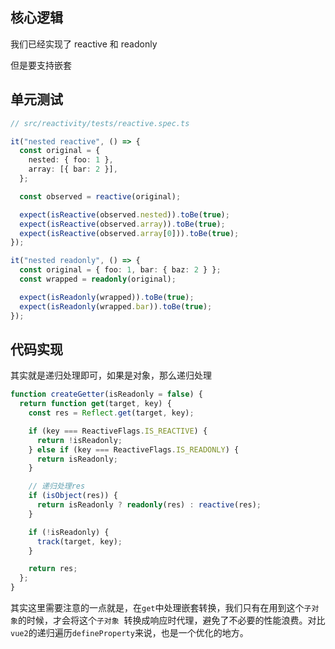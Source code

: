 ## 核心逻辑

我们已经实现了 reactive 和 readonly

但是要支持嵌套

## 单元测试

```ts
// src/reactivity/tests/reactive.spec.ts

it("nested reactive", () => {
  const original = {
    nested: { foo: 1 },
    array: [{ bar: 2 }],
  };

  const observed = reactive(original);

  expect(isReactive(observed.nested)).toBe(true);
  expect(isReactive(observed.array)).toBe(true);
  expect(isReactive(observed.array[0])).toBe(true);
});
```

```ts
it("nested readonly", () => {
  const original = { foo: 1, bar: { baz: 2 } };
  const wrapped = readonly(original);

  expect(isReadonly(wrapped)).toBe(true);
  expect(isReadonly(wrapped.bar)).toBe(true);
});
```

## 代码实现

其实就是递归处理即可，如果是对象，那么递归处理

```ts
function createGetter(isReadonly = false) {
  return function get(target, key) {
    const res = Reflect.get(target, key);

    if (key === ReactiveFlags.IS_REACTIVE) {
      return !isReadonly;
    } else if (key === ReactiveFlags.IS_READONLY) {
      return isReadonly;
    }

    // 递归处理res
    if (isObject(res)) {
      return isReadonly ? readonly(res) : reactive(res);
    }

    if (!isReadonly) {
      track(target, key);
    }

    return res;
  };
}
```

其实这里需要注意的一点就是，在`get`中处理嵌套转换，我们只有在用到这个`子对象`的时候，才会将这个`子对象`  转换成响应时代理，避免了不必要的性能浪费。对比`vue2`的递归遍历`defineProperty`来说，也是一个优化的地方。
